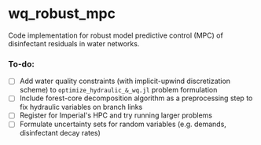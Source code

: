 # wq_robust_mpc
Code implementation for robust model predictive control (MPC) of disinfectant residuals in water networks.

### To-do:
- [ ] Add water quality constraints (with implicit-upwind discretization scheme) to `optimize_hydraulic_&_wq.jl` problem formulation 
- [ ] Include forest-core decomposition algorithm as a preprocessing step to fix hydraulic variables on branch links
- [ ] Register for Imperial's HPC and try running larger problems
- [ ] Formulate uncertainty sets for random variables (e.g. demands, disinfectant decay rates) 